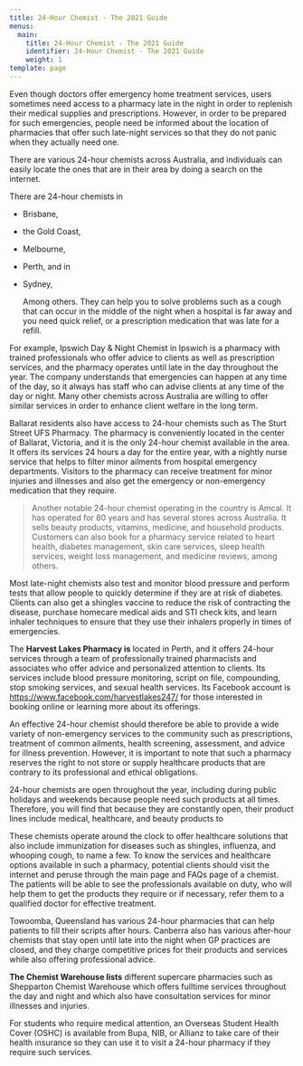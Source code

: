 ```yaml
---
title: 24-Hour Chemist - The 2021 Guide
menus:
  main:
    title: 24-Hour Chemist - The 2021 Guide
    identifier: 24-Hour Chemist - The 2021 Guide
    weight: 1
template: page
---
```

<meta name="description" content="The quick brown fox jumped over the lazy dog.">
<meta name="author" content="John Smith">
Even though doctors offer emergency home treatment services, users sometimes need access to a pharmacy late in the night in order to replenish their medical supplies and prescriptions. However, in order to be prepared for such emergencies, people need be informed about the location of pharmacies that offer such late-night services so that they do not panic when they actually need one. 

There are various 24-hour chemists across Australia, and individuals can easily locate the ones that are in their area by doing a search on the internet. 

There are 24-hour chemists in

* Brisbane,
* the Gold Coast, 
* Melbourne,
* Perth, and in 
* Sydney, 

  Among others. They can help you to solve problems such as a cough that can occur in the middle of the night when a hospital is far away and you need quick relief, or a prescription medication that was late for a refill. 

For example, Ipswich Day & Night Chemist in Ipswich is a pharmacy with trained professionals who offer advice to clients as well as prescription services, and the pharmacy operates until late in the day throughout the year. The company understands that emergencies can happen at any time of the day, so it always has staff who can advise clients at any time of the day or night. Many other chemists across Australia are willing to offer similar services in order to enhance client welfare in the long term. 

Ballarat residents also have access to 24-hour chemists such as The Sturt Street UFS Pharmacy. The pharmacy is conveniently located in the center of Ballarat, Victoria, and it is the only 24-hour chemist available in the area. It offers its services 24 hours a day for the entire year, with a nightly nurse service that helps to filter minor ailments from hospital emergency departments. Visitors to the pharmacy can receive treatment for minor injuries and illnesses and also get the emergency or non-emergency medication that they require. 

> Another notable 24-hour chemist operating in the country is Amcal. It has operated for 80 years and has several stores across Australia. It sells beauty products, vitamins, medicine, and household products. Customers can also book for a pharmacy service related to heart health, diabetes management, skin care services, sleep health services, weight loss management, and medicine reviews, among others. 

Most late-night chemists also test and monitor blood pressure and perform tests that allow people to quickly determine if they are at risk of diabetes. Clients can also get a shingles vaccine to reduce the risk of contracting the disease, purchase homecare medical aids and STI check kits, and learn inhaler techniques to ensure that they use their inhalers properly in times of emergencies. 

The **Harvest Lakes Pharmacy is** located in Perth, and it offers 24-hour services through a team of professionally trained pharmacists and associates who offer advice and personalized attention to clients. Its services include blood pressure monitoring, script on file, compounding, stop smoking services, and sexual health services. Its Facebook account is https://www.facebook.com/harvestlakes247/ for those interested in booking online or learning more about its offerings. 

An effective 24-hour chemist should therefore be able to provide a wide variety of non-emergency services to the community such as prescriptions, treatment of common ailments, health screening, assessment, and advice for illness prevention. However, it is important to note that such a pharmacy reserves the right to not store or supply healthcare products that are contrary to its professional and ethical obligations.  

24-hour chemists are open throughout the year, including during public holidays and weekends because people need such products at all times. Therefore, you will find that because they are constantly open, their product lines include medical, healthcare, and beauty products to 

These chemists operate around the clock to offer healthcare solutions that also include immunization for diseases such as shingles, influenza, and whooping cough, to name a few. To know the services and healthcare options available in such a pharmacy, potential clients should visit the internet and peruse through the main page and FAQs page of a chemist. The patients will be able to see the professionals available on duty, who will help them to get the products they require or if necessary, refer them to a qualified doctor for effective treatment. 

Towoomba, Queensland has various 24-hour pharmacies that can help patients to fill their scripts after hours. Canberra also has various after-hour chemists that stay open until late into the night when GP practices are closed, and they charge competitive prices for their products and services while also offering professional advice. 

**The Chemist Warehouse lists** different supercare pharmacies such as Shepparton Chemist Warehouse which offers fulltime services throughout the day and night and which also have consultation services for minor illnesses and injuries.

 For students who require medical attention, an Overseas Student Health Cover (OSHC) is available from Bupa, NIB, or Allianz to take care of their health insurance so they can use it to visit a 24-hour pharmacy if they require such services.